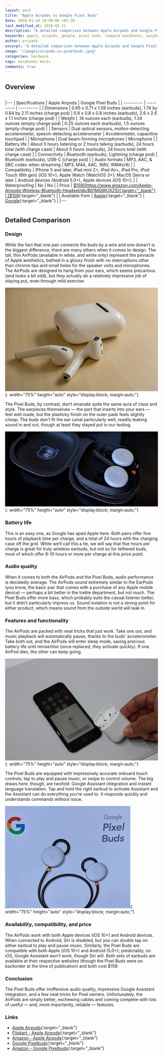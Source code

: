 ```yaml
---
layout: post
title: "Apple Airpods vs Google Pixel Buds"
date: 2018-01-24 10:00:00 +05:30
last_modified_at: 2018-02-11
description: "A detailed comparison between Apple Airpods and Google Pixel Buds"
keywords: apple, airpods, google, pixel buds, compare earphones, earphones
author: priyank
excerpt: "A detailed comparison between Apple Airpods and Google Pixel Buds"
image: "/images/airpods-vs-pixelbuds.jpeg"
categories: hardware
tags: earphones music
comments: true
---
```


## Overview

<div style="overflow-x:auto;" markdown="1">

|---
| Specifications | Apple Airpods | Google Pixel Buds |
| ---------- | ---------- | ---------- |
| Dimensions | 0.65 x 0.71 x 1.59 inches (earbuds), 1.74 by 0.84 by 2.11 inches (charge pod) | 0.8 x 0.8 x 0.8 inches (earbuds), 2.6 x 2.6 x 1.1 inches (charge pod) |
| Weight | .14 ounces each (earbuds), 1.34 ounces (empty charge pod) | 0.25 ounces each (earbuds), 1.5 ounces (empty charge pod) |
| Sensors | Dual optical sensors, motion-detecting accelerometer, speech-detecting accelerometer | Accelerometer, capacitive touchpad |
| Microphone | Dual beam-forming microphones | Microphone |
| Battery life | About 5 hours listening or 2 hours talking (earbuds), 24 hours total (with charge case) | About 5 hours (earbuds), 24 hours total (with charge case) |
| Connectivity | Bluetooth (earbuds), Lightning (charge pod) | Bluetooth (earbuds), USB-C (charge pod) |
| Audio formats | MP3, AAC, & SBC codec when streaming | MP3, M4A, AAC, WAV, WMA(v9) |
| Compatibility | iPhone 5 and later, iPad mini 2+, iPad Air+, iPad Pro, iPod Touch (6th gen) (iOS 10+); Apple Watch (WatchOS 3+); MacOS Sierra or later | Android devices (Android 5.0+), Apple devices (iOS 10+); |
| Waterproofing | No | No |
| Price | [$159](https://www.amazon.com/Apple-Airpods-Wireless-Bluetooth-Headset/dp/B01MQWUXZS){:target="_blank"} | [$159](https://www.amazon.com/Google-Pixel-Buds-Just-Black/dp/B00JEX3V46){:target="_blank"} |
| Available from | [Apple](https://www.apple.com/airpods/){:target="_blank"} | [Google](https://store.google.com/us/product/google_pixel_buds?hl=en-US){:target="_blank"} |
|---

</div>

## Detailed Comparison

### Design

While the fact that one pair connects the buds by a wire and one doesn’t is the biggest difference, there are many others when it comes to design. The tall, thin AirPods (available in white, and white only) represent the pinnacle of Apple aesthetics, bathed in a glossy finish with no interruptions other than chrome tips and small holes for the speaker units and microphones. The AirPods are designed to hang from your ears, which seems precarious (and looks a bit odd), but they actually do a relatively impressive job of staying put, even through mild exercise.

![Apple Airpods Design](/images/airpods-design.jpg){: width="75%" height="auto" style="display:block; margin:auto;"}

The Pixel Buds, by contrast, don’t emanate quite the same aura of class and style. The earpieces themselves — the part that inserts into your ears — feel well made, but the plasticky finish on the outer pads feels slightly cheap. The buds don’t fit the ear canal particularly well, readily leaking sound in and out, though at least they stayed put in our testing.

![Google Pixel Buds Design](/images/pixelbuds-design.jpg){: width="75%" height="auto" style="display:block; margin:auto;"}

### Battery life

This is an easy one, as Google has aped Apple here. Both pairs offer five hours of playback time per charge, and a total of 24 hours with the charging case off the grid. While we’ll call this a tie, we will say that five hours per charge is great for truly wireless earbuds, but not so for tethered buds, most of which offer 8-10 hours or more per charge at this price point.

### Audio quality

When it comes to both the AirPods and the Pixel Buds, audio performance is decidedly average. The AirPods sound extremely similar to the EarPods (you know, the basic pair that comes with a purchase of any Apple mobile device) — perhaps a bit better in the treble department, but not much. The Pixel Buds offer more bass, which probably suits the casual listener better, but it didn’t particularly impress us. Sound isolation is not a strong point for either product, which means sound from the outside world will leak in.

### Features and functionality

The AirPods are packed with neat tricks that just work. Take one out, and music playback will automatically pause, thanks to the buds’ accelerometer. Take both out, and the AirPods will enter sleep mode, saving precious battery life until reinsertion (once replaced, they activate quickly). If one AirPod dies, the other can keep going.

![Apple Airpods Connectivity](/images/airpods-connectivity.jpg){: width="75%" height="auto" style="display:block; margin:auto;"}

The Pixel Buds are equipped with impressively accurate onboard touch controls; tap to play and pause music, or swipe to control volume. The big draws here, though, are twofold: Google Assistant integration and instant language translation. Tap and hold the right earbud to activate Assistant and the Assistant can do everything you’re used to. It responds quickly and understands commands without issue.

![Google Pixel Buds Connectivity](/images/pixelbuds-box.jpg){: width="75%" height="auto" style="display:block; margin:auto;"}

### Availability, compatibility, and price

The AirPods work with both Apple devices (iOS 10+) and Android devices. When connected to Android, Siri is disabled, but you can double tap on either earbud to play and pause music. Similarly, the Pixel Buds are compatible with both Apple (iOS 10+) and Android (5.0+); predictably, on iOS, Google Assistant won’t work, though Siri will.
Both sets of earbuds are available at their respective websites (though the Pixel Buds were on backorder at the time of publication) and both cost $159.

### Conclusion

The Pixel Buds offer inoffensive audio quality, impressive Google Assistant integration, and a few neat tricks for Pixel owners. Unfortunately, the AirPods are simply better, eschewing cables and coming complete with lots of useful — and, more importantly, reliable — features.

### Links

* [Apple Airpods](https://www.apple.com/airpods/){:target="_blank"}
* [Flipkart - Apple Airpods](https://www.flipkart.com/apple-airpods-wireless-headset-mic/p/itmemrtsnjnd7sb2){:target="_blank"}
* [Amazon - Apple Airpods](https://www.amazon.com/Apple-Airpods-Wireless-Bluetooth-Headset/dp/B01MQWUXZS){:target="_blank"}
* [Google Pixelbuds](https://store.google.com/us/product/google_pixel_buds?hl=en-US){:target="_blank"}
* [Amazon - Google Pixelbuds](https://www.amazon.com/Google-Pixel-Buds-Just-Black/dp/B00JEX3V46){:target="_blank"}
